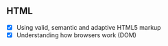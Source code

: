 ## HTML

- [X] Using valid, semantic and adaptive HTML5 markup
- [X] Understanding how browsers work (DOM)
